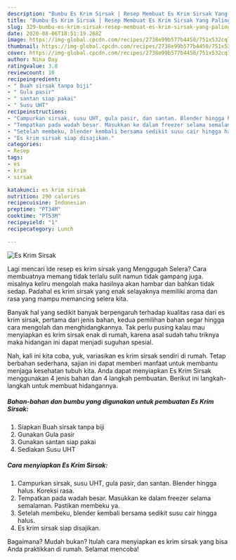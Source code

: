 ```yaml
---
description: "Bumbu Es Krim Sirsak | Resep Membuat Es Krim Sirsak Yang Paling Enak"
title: "Bumbu Es Krim Sirsak | Resep Membuat Es Krim Sirsak Yang Paling Enak"
slug: 329-bumbu-es-krim-sirsak-resep-membuat-es-krim-sirsak-yang-paling-enak
date: 2020-08-06T18:51:19.268Z
image: https://img-global.cpcdn.com/recipes/2738e99b577b4450/751x532cq70/es-krim-sirsak-foto-resep-utama.jpg
thumbnail: https://img-global.cpcdn.com/recipes/2738e99b577b4450/751x532cq70/es-krim-sirsak-foto-resep-utama.jpg
cover: https://img-global.cpcdn.com/recipes/2738e99b577b4450/751x532cq70/es-krim-sirsak-foto-resep-utama.jpg
author: Nina Day
ratingvalue: 3.8
reviewcount: 10
recipeingredient:
- " Buah sirsak tanpa biji"
- " Gula pasir"
- " santan siap pakai"
- " Susu UHT"
recipeinstructions:
- "Campurkan sirsak, susu UHT, gula pasir, dan santan. Blender hingga halus. Koreksi rasa."
- "Tempatkan pada wadah besar. Masukkan ke dalam freezer selama semalaman. Pastikan membeku ya."
- "Setelah membeku, blender kembali bersama sedikit susu cair hingga halus."
- "Es krim sirsak siap disajikan."
categories:
- Resep
tags:
- es
- krim
- sirsak

katakunci: es krim sirsak 
nutrition: 290 calories
recipecuisine: Indonesian
preptime: "PT34M"
cooktime: "PT53M"
recipeyield: "1"
recipecategory: Lunch

---
```



![Es Krim Sirsak](https://img-global.cpcdn.com/recipes/2738e99b577b4450/751x532cq70/es-krim-sirsak-foto-resep-utama.jpg)

Lagi mencari ide resep es krim sirsak yang Menggugah Selera? Cara membuatnya memang tidak terlalu sulit namun tidak gampang juga. misalnya keliru mengolah maka hasilnya akan hambar dan bahkan tidak sedap. Padahal es krim sirsak yang enak selayaknya memiliki aroma dan rasa yang mampu memancing selera kita.



Banyak hal yang sedikit banyak berpengaruh terhadap kualitas rasa dari es krim sirsak, pertama dari jenis bahan, kedua pemilihan bahan segar hingga cara mengolah dan menghidangkannya. Tak perlu pusing kalau mau menyiapkan es krim sirsak enak di rumah, karena asal sudah tahu triknya maka hidangan ini dapat menjadi suguhan spesial.


Nah, kali ini kita coba, yuk, variasikan es krim sirsak sendiri di rumah. Tetap berbahan sederhana, sajian ini dapat memberi manfaat untuk membantu menjaga kesehatan tubuh kita. Anda dapat menyiapkan Es Krim Sirsak menggunakan 4 jenis bahan dan 4 langkah pembuatan. Berikut ini langkah-langkah untuk membuat hidangannya.

<!--inarticleads1-->

##### Bahan-bahan dan bumbu yang digunakan untuk pembuatan Es Krim Sirsak:

1. Siapkan  Buah sirsak tanpa biji
1. Gunakan  Gula pasir
1. Gunakan  santan siap pakai
1. Sediakan  Susu UHT




<!--inarticleads2-->

##### Cara menyiapkan Es Krim Sirsak:

1. Campurkan sirsak, susu UHT, gula pasir, dan santan. Blender hingga halus. Koreksi rasa.
1. Tempatkan pada wadah besar. Masukkan ke dalam freezer selama semalaman. Pastikan membeku ya.
1. Setelah membeku, blender kembali bersama sedikit susu cair hingga halus.
1. Es krim sirsak siap disajikan.




Bagaimana? Mudah bukan? Itulah cara menyiapkan es krim sirsak yang bisa Anda praktikkan di rumah. Selamat mencoba!
